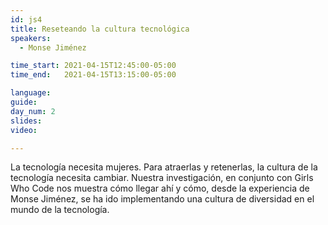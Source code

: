 ```yaml
---
id: js4
title: Reseteando la cultura tecnológica
speakers:
  - Monse Jiménez 

time_start: 2021-04-15T12:45:00-05:00
time_end:   2021-04-15T13:15:00-05:00

language: 
guide:
day_num: 2
slides: 
video: 

---
```


La tecnología necesita mujeres. Para atraerlas y retenerlas, la cultura de la tecnología necesita cambiar. Nuestra investigación, en conjunto con Girls Who Code nos muestra cómo llegar ahí y cómo, desde la experiencia de Monse Jiménez, se ha ido implementando una cultura de diversidad en el mundo de la tecnología.


